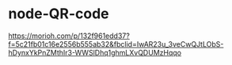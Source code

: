 # node-QR-code

https://morioh.com/p/132f961edd37?f=5c21fb01c16e2556b555ab32&fbclid=IwAR23u_3veCwQJtLObS-hDynxYkPnZMthIr3-WWSlDhq1ghmLXvQDUMzHqqo
